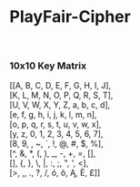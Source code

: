 # PlayFair-Cipher
<br>
<h3>10x10 Key Matrix</h3>
[[A, B, C, D, E, F, G, H, I, J],<br>
[K, L, M, N, O, P, Q, R, S, T],<br>
[U, V, W, X, Y, Z, a, b, c, d],<br>
[e, f, g, h, i, j, k, l, m, n],<br>
[o, p, q, r, s, t, u, v, w, x],<br>
[y, z, 0, 1, 2, 3, 4, 5, 6, 7],<br>
[8, 9,  , ~, `, !, @, #, $, %],<br>
[^, &, *, (, ), _, -, +, =, [],<br>
[], {, }, \, |, :, ;, ", ', <],<br>
[>, ,, ., ?, /, ó, õ, Ą, È, £]]<br>
